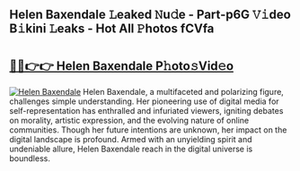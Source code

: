 ## Helen Baxendale 𝙻eaked 𝙽u𝚍e - Part-p6G 𝚅𝚒deo B𝚒kini 𝙻eaks - Hot All 𝙿hotos fCVfa

# <h2><a href="http://ld1g6j.urlbe.top/?page=Helen+Baxendale">🔗🔗👉👉 Helen Baxendale P𝚑oto𝚜Vid𝚎o</a></h2>

[![Helen Baxendale](https://i.imgur.com/eBuTRDB.gif)](http://ld1g6j.urlbe.top/?page=Helen+Baxendale)
Helen Baxendale, a multifaceted and polarizing figure, challenges simple understanding. Her pioneering use of digital media for self-representation has enthralled and infuriated viewers, igniting debates on morality, artistic expression, and the evolving nature of online communities. Though her future intentions are unknown, her impact on the digital landscape is profound. Armed with an unyielding spirit and undeniable allure, Helen Baxendale reach in the digital universe is boundless.
